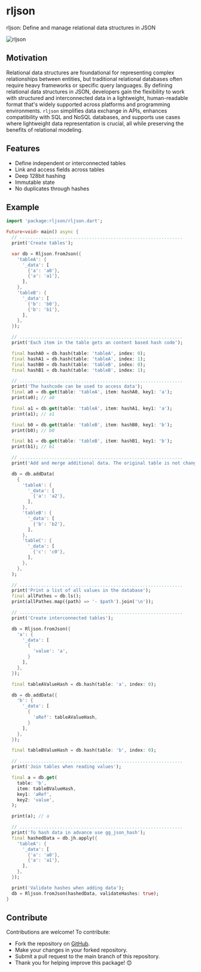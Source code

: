 # rljson

rljson: Define and manage relational data structures in JSON

![rljson](https://github.com/inlavigo/rljson/raw/main/rljson.webp)

## Motivation

Relational data structures are foundational for representing complex
relationships between entities, but traditional relational databases often
require heavy frameworks or specific query languages. By defining relational
data structures in JSON, developers gain the flexibility to work with structured
and interconnected data in a lightweight, human-readable format that's widely
supported across platforms and programming environments. `rljson` simplifies
data exchange in APIs, enhances compatibility with SQL and NoSQL databases, and
supports use cases where lightweight data representation is crucial, all while
preserving the benefits of relational modeling.

## Features

- Define independent or interconnected tables
- Link and access fields across tables
- Deep 128bit hashing
- Immutable state
- No duplicates through hashes

## Example

```dart
import 'package:rljson/rljson.dart';

Future<void> main() async {
  // .............................................................
  print('Create tables');

  var db = Rljson.fromJson({
    'tableA': {
      '_data': [
        {'a': 'a0'},
        {'a': 'a1'},
      ],
    },
    'tableB': {
      '_data': [
        {'b': 'b0'},
        {'b': 'b1'},
      ],
    },
  });

  // .............................................................
  print('Each item in the table gets an content based hash code');

  final hashA0 = db.hash(table: 'tableA', index: 0);
  final hashA1 = db.hash(table: 'tableA', index: 1);
  final hashB0 = db.hash(table: 'tableB', index: 0);
  final hashB1 = db.hash(table: 'tableB', index: 1);

  // .............................................................
  print('The hashcode can be used to access data');
  final a0 = db.get(table: 'tableA', item: hashA0, key1: 'a');
  print(a0); // a0

  final a1 = db.get(table: 'tableA', item: hashA1, key1: 'a');
  print(a1); // a1

  final b0 = db.get(table: 'tableB', item: hashB0, key1: 'b');
  print(b0); // b0

  final b1 = db.get(table: 'tableB', item: hashB1, key1: 'b');
  print(b1); // b1

  // .............................................................
  print('Add and merge additional data. The original table is not changed');

  db = db.addData(
    {
      'tableA': {
        '_data': [
          {'a': 'a2'},
        ],
      },
      'tableB': {
        '_data': [
          {'b': 'b2'},
        ],
      },
      'tableC': {
        '_data': [
          {'c': 'c0'},
        ],
      },
    },
  );

  // .............................................................
  print('Print a list of all values in the database');
  final allPathes = db.ls();
  print(allPathes.map((path) => '- $path').join('\n'));

  // .............................................................
  print('Create interconnected tables');

  db = Rljson.fromJson({
    'a': {
      '_data': [
        {
          'value': 'a',
        }
      ],
    },
  });

  final tableAValueHash = db.hash(table: 'a', index: 0);

  db = db.addData({
    'b': {
      '_data': [
        {
          'aRef': tableAValueHash,
        }
      ],
    },
  });

  final tableBValueHash = db.hash(table: 'b', index: 0);

  // .............................................................
  print('Join tables when reading values');

  final a = db.get(
    table: 'b',
    item: tableBValueHash,
    key1: 'aRef',
    key2: 'value',
  );

  print(a); // a

  // .............................................................
  print('To hash data in advance use gg_json_hash');
  final hashedData = db.jh.apply({
    'tableA': {
      '_data': [
        {'a': 'a0'},
        {'a': 'a1'},
      ],
    },
  });

  print('Validate hashes when adding data');
  db = Rljson.fromJson(hashedData, validateHashes: true);
}

```

## Contribute

Contributions are welcome! To contribute:

- Fork the repository on [GitHub](https://github.com/inlavigo/rljson.git).
- Make your changes in your forked repository.
- Submit a pull request to the main branch of this repository.
- Thank you for helping improve this package! 😊
